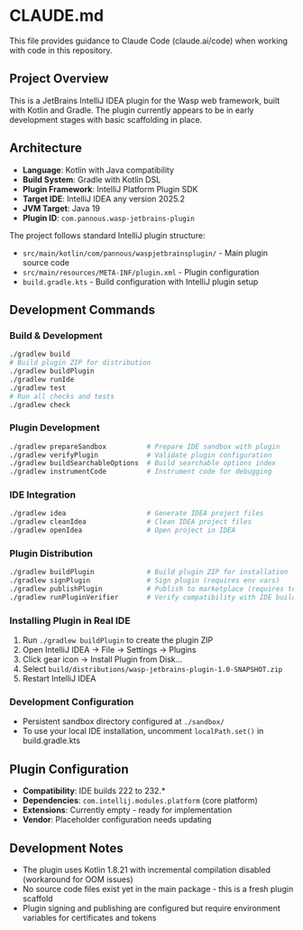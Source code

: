 # CLAUDE.md

This file provides guidance to Claude Code (claude.ai/code) when working with code in this repository.

## Project Overview
This is a JetBrains IntelliJ IDEA plugin for the Wasp web framework, built with Kotlin and Gradle. The plugin currently appears to be in early development stages with basic scaffolding in place.

## Architecture
- **Language**: Kotlin with Java compatibility
- **Build System**: Gradle with Kotlin DSL
- **Plugin Framework**: IntelliJ Platform Plugin SDK
- **Target IDE**: IntelliJ IDEA any version 2025.2
- **JVM Target**: Java 19
- **Plugin ID**: `com.pannous.wasp-jetbrains-plugin`

The project follows standard IntelliJ plugin structure:
- `src/main/kotlin/com/pannous/waspjetbrainsplugin/` - Main plugin source code
- `src/main/resources/META-INF/plugin.xml` - Plugin configuration
- `build.gradle.kts` - Build configuration with IntelliJ plugin setup

## Development Commands

### Build & Development
```bash
./gradlew build                    
# Build plugin ZIP for distribution
./gradlew buildPlugin             
./gradlew runIde                  
./gradlew test                    
# Run all checks and tests
./gradlew check                   
```

### Plugin Development
```bash
./gradlew prepareSandbox          # Prepare IDE sandbox with plugin
./gradlew verifyPlugin            # Validate plugin configuration
./gradlew buildSearchableOptions  # Build searchable options index
./gradlew instrumentCode          # Instrument code for debugging
```

### IDE Integration
```bash
./gradlew idea                    # Generate IDEA project files
./gradlew cleanIdea               # Clean IDEA project files
./gradlew openIdea                # Open project in IDEA
```

### Plugin Distribution
```bash
./gradlew buildPlugin             # Build plugin ZIP for installation
./gradlew signPlugin              # Sign plugin (requires env vars)
./gradlew publishPlugin           # Publish to marketplace (requires token)
./gradlew runPluginVerifier       # Verify compatibility with IDE builds
```

### Installing Plugin in Real IDE
1. Run `./gradlew buildPlugin` to create the plugin ZIP
2. Open IntelliJ IDEA → File → Settings → Plugins
3. Click gear icon → Install Plugin from Disk...
4. Select `build/distributions/wasp-jetbrains-plugin-1.0-SNAPSHOT.zip`
5. Restart IntelliJ IDEA

### Development Configuration
- Persistent sandbox directory configured at `./sandbox/`
- To use your local IDE installation, uncomment `localPath.set()` in build.gradle.kts

## Plugin Configuration
- **Compatibility**: IDE builds 222 to 232.*
- **Dependencies**: `com.intellij.modules.platform` (core platform)
- **Extensions**: Currently empty - ready for implementation
- **Vendor**: Placeholder configuration needs updating

## Development Notes
- The plugin uses Kotlin 1.8.21 with incremental compilation disabled (workaround for OOM issues)
- No source code files exist yet in the main package - this is a fresh plugin scaffold
- Plugin signing and publishing are configured but require environment variables for certificates and tokens
